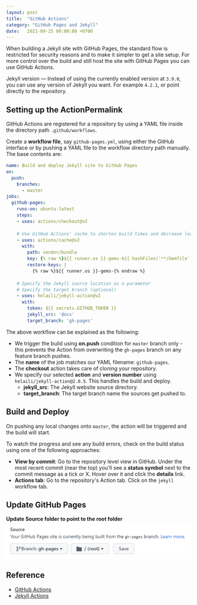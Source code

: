 ```yaml
---
layout: post
title:  "GitHub Actions"
category: "GitHub Pages and Jekyll"
date:   2021-09-25 00:00:00 +0700
---
```


When building a Jekyll site with GitHub Pages, the standard flow is restricted for security reasons and to make it simpler to get a site setup. For more control over the build and still host the site with GitHub Pages you can use GitHub Actions.

Jekyll version — Instead of using the currently enabled version at `3.9.0`, you can use any version of Jekyll you want. For example `4.2.1`, or point directly to the repository.

## Setting up the ActionPermalink
GitHub Actions are registered for a repository by using a YAML file inside the directory path `.github/workflows`.

Create a **workflow file**, say `github-pages.yml`, using either the GitHub interface or by pushing a YAML file to the workflow directory path manually. The base contents are:

```yml
name: Build and deploy Jekyll site to GitHub Pages
on:
  push:
    branches:
      - master
jobs:
  github-pages:
    runs-on: ubuntu-latest
    steps:
    - uses: actions/checkout@v2

    # Use GitHub Actions' cache to shorten build times and decrease load on servers
    - uses: actions/cache@v2
      with:
        path: vendor/bundle
        key: {% raw %}${{ runner.os }}-gems-${{ hashFiles('**/Gemfile') }}{% endraw %}
        restore-keys: |
          {% raw %}${{ runner.os }}-gems-{% endraw %}

    # Specify the Jekyll source location as a parameter
    # Specify the target branch (optional)
    - uses: helaili/jekyll-action@v2
      with:
        token: ${{ secrets.GITHUB_TOKEN }}
        jekyll_src: 'docs'
        target_branch: 'gh-pages'
```
The above workflow can be explained as the following:
- We trigger the build using **on.push** condition for `master` branch only - this prevents the Action from overwriting the `gh-pages` branch on any feature branch pushes.
- The **name** of the job matches our YAML filename: `github-pages`.
- The **checkout** action takes care of cloning your repository.
- We specify our selected **action** and **version number** using `helaili/jekyll-action@2.0.5`. This handles the build and deploy.
    - **jekyll_src**: The Jekyll website source directory.
    - **target_branch**: The target branch name the sources get pushed to.

## Build and Deploy
On pushing any local changes onto `master`, the action will be triggered and the build will start.

To watch the progress and see any build errors, check on the build status using one of the following approaches:
- **View by commit**: Go to the repository level view in GitHub. Under the most recent commit (near the top) you'll see a **status symbol** next to the commit message as a tick or X. Hover over it and click the **details** link.
- **Actions tab**: Go to the repository's Action tab. Click on the `jekyll` workflow tab.

## Update GitHub Pages
**Update Source folder to point to the root folder**  
![shot_211016_084408](../../assets/img/github-pages-and-jekyll/shot_211016_084408.png)

## Reference
- [GitHub Actions](https://jekyllrb.com/docs/continuous-integration/github-actions/)
- [Jekyll Actions](https://github.com/marketplace/actions/jekyll-actions)